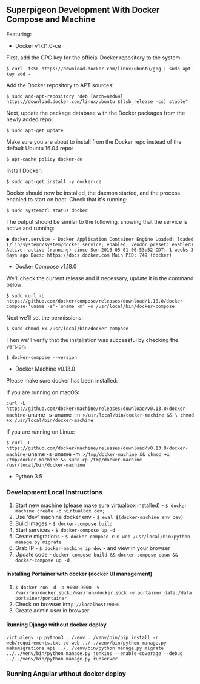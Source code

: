 ## Superpigeon Development With Docker Compose and Machine

Featuring:

- Docker v17.11.0-ce

First, add the GPG key for the official Docker repository to the system:

`$ curl -fsSL https://download.docker.com/linux/ubuntu/gpg | sudo apt-key add -`

Add the Docker repository to APT sources:

`$ sudo add-apt-repository "deb [arch=amd64] https://download.docker.com/linux/ubuntu $(lsb_release -cs) stable"`

Next, update the package database with the Docker packages from the newly added repo:

`$ sudo apt-get update`

Make sure you are about to install from the Docker repo instead of the default Ubuntu 16.04 repo:

`$ apt-cache policy docker-ce`

Install Docker:

`$ sudo apt-get install -y docker-ce`

Docker should now be installed, the daemon started, and the process enabled to start on boot. Check that it's running:

`$ sudo systemctl status docker`

The output should be similar to the following, showing that the service is active and running:

`● docker.service - Docker Application Container Engine
   Loaded: loaded (/lib/systemd/system/docker.service; enabled; vendor preset: enabled)
   Active: active (running) since Sun 2016-05-01 06:53:52 CDT; 1 weeks 3 days ago
     Docs: https://docs.docker.com
 Main PID: 749 (docker)`

- Docker Compose v1.18.0

We'll check the current release and if necessary, update it in the command below:

`$ sudo curl -L https://github.com/docker/compose/releases/download/1.18.0/docker-compose-'uname -s'-'uname -m' -o /usr/local/bin/docker-compose`

Next we'll set the permissions:

`$ sudo chmod +x /usr/local/bin/docker-compose`

Then we'll verify that the installation was successful by checking the version:

`$ docker-compose --version`

- Docker Machine v0.13.0

Please make sure docker has been installed:

If you are running on macOS:

`curl -L https://github.com/docker/machine/releases/download/v0.13.0/docker-machine-`uname -s`-`uname -m` >/usr/local/bin/docker-machine && \
  chmod +x /usr/local/bin/docker-machine`
  
If you are running on Linux:  

`$ curl -L https://github.com/docker/machine/releases/download/v0.13.0/docker-machine-`uname -s`-`uname -m` >/tmp/docker-machine &&
chmod +x /tmp/docker-machine &&
sudo cp /tmp/docker-machine /usr/local/bin/docker-machine`

- Python 3.5


### Development Local Instructions

1. Start new machine (please make sure virtualbox installed) - `$ docker-machine create -d virtualbox dev;`
1. Use 'dev' machine docker env - `$ eval $(docker-machine env dev)`
1. Build images - `$ docker-compose build`
1. Start services - `$ docker-compose up -d`
1. Create migrations - `$ docker-compose run web /usr/local/bin/python manage.py migrate`
1. Grab IP - `$ docker-machine ip dev` - and view in your browser
1. Update code - `docker-compose build && docker-compose down && docker-compose up -d`

#### Installing Portainer with docker (docker UI management)

1. `$ docker run -d -p 9000:9000 -v /var/run/docker.sock:/var/run/docker.sock -v portainer_data:/data portainer/portainer`
1. Check on browser `http://localhost:9000`
1. Create admin user in browser

#### Running Django without docker deploy
`virtualenv -p python3 ../venv
../venv/bin/pip install -r web/requirements.txt
cd web
../../venv/bin/python manage.py makemigrations api
../../venv/bin/python manage.py migrate
../../venv/bin/python manage.py jenkins --enable-coverage --debug
../../venv/bin/python manage.py runserver`

### Running Angular without docker deploy